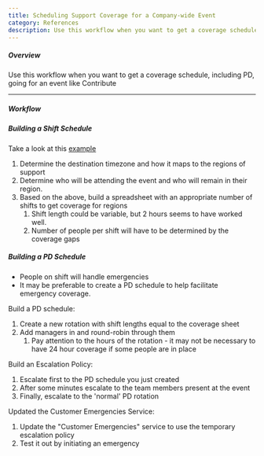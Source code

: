 ```yaml
---
title: Scheduling Support Coverage for a Company-wide Event
category: References
description: Use this workflow when you want to get a coverage schedule, including PD, going for an event like Contribute
---
```


##### Overview

Use this workflow when you want to get a coverage schedule, including PD, going for an event like Contribute

---

##### Workflow

##### Building a Shift Schedule

Take a look at this [example](https://drive.google.com/drive/u/0/search?q=%22Support%20-%20Contribute%202019%20Work%20Schedule%22%20parent:1BrPZj6yd-9vmlPpCD6H8JjgF8c6VceFc)

1. Determine the destination timezone and how it maps to the regions of support
1. Determine who will be attending the event and who will remain in their region.
1. Based on the above, build a spreadsheet with an appropriate number of shifts to get coverage for regions
   1. Shift length could be variable, but 2 hours seems to have worked well.
   1. Number of people per shift will have to be determined by the coverage gaps

##### Building a PD Schedule

- People on shift will handle emergencies
- It may be preferable to create a PD schedule to help facilitate emergency coverage.

Build a PD schedule:

1. Create a new rotation with shift lengths equal to the coverage sheet
1. Add managers in and round-robin through them
   1. Pay attention to the hours of the rotation - it may not be necessary to have 24 hour coverage if some people are in place

Build an Escalation Policy:

1. Escalate first to the PD schedule you just created
1. After some minutes escalate to the team members present at the event
1. Finally, escalate to the 'normal' PD rotation

Updated the Customer Emergencies Service:

1. Update the "Customer Emergencies" service to use the temporary escalation policy
1. Test it out by initiating an emergency
